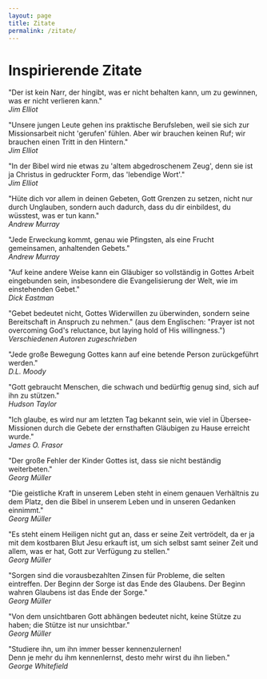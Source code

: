 ```yaml
---
layout: page
title: Zitate
permalink: /zitate/
---
```


# Inspirierende Zitate

"Der ist kein Narr, der hingibt, was er nicht behalten kann, um zu gewinnen, was er nicht verlieren kann."    
*Jim Elliot*

"Unsere jungen Leute gehen ins praktische Berufsleben, weil sie sich zur Missionsarbeit nicht 'gerufen' fühlen. Aber wir brauchen keinen Ruf; wir brauchen einen Tritt in den Hintern."  
*Jim Elliot*

"In der Bibel wird nie etwas zu 'altem abgedroschenem Zeug', denn sie ist ja Christus in gedruckter Form, das 'lebendige Wort'."  
*Jim Elliot*

"Hüte dich vor allem in deinen Gebeten, Gott Grenzen zu setzen, nicht nur durch Unglauben, sondern auch dadurch, dass du dir einbildest, du wüsstest, was er tun kann."  
*Andrew Murray*

"Jede Erweckung kommt, genau wie Pfingsten, als eine Frucht gemeinsamen, anhaltenden Gebets."  
*Andrew Murray*

"Auf keine andere Weise kann ein Gläubiger so vollständig in Gottes Arbeit eingebunden sein, insbesondere die Evangelisierung der Welt, wie im einstehenden Gebet."  
*Dick Eastman*

"Gebet bedeutet nicht, Gottes Widerwillen zu überwinden, sondern seine Bereitschaft in Anspruch zu nehmen." (aus dem Englischen: "Prayer ist not overcoming God's reluctance, but laying hold of His willingness.")  
*Verschiedenen Autoren zugeschrieben*

"Jede große Bewegung Gottes kann auf eine betende Person zurückgeführt werden."  
*D.L. Moody* 

"Gott gebraucht Menschen, die schwach und bedürftig genug sind, sich auf ihn zu stützen."  
*Hudson Taylor*

"Ich glaube, es wird nur am letzten Tag bekannt sein, wie viel in Übersee-Missionen durch die Gebete der ernsthaften Gläubigen zu Hause erreicht wurde."  
*James O. Frasor*

"Der große Fehler der Kinder Gottes ist, dass sie nicht beständig weiterbeten."  
*Georg Müller*

"Die geistliche Kraft in unserem Leben steht in einem genauen Verhältnis zu dem Platz, den die Bibel in unserem Leben und in unseren Gedanken einnimmt."  
*Georg Müller*

"Es steht einem Heiligen nicht gut an, dass er seine Zeit vertrödelt, da er ja mit dem kostbaren Blut Jesu erkauft ist, um sich selbst samt seiner Zeit und allem, was er hat, Gott zur Verfügung zu stellen."  
*Georg Müller*

"Sorgen sind die vorausbezahlten Zinsen für Probleme, die selten eintreffen. Der Beginn der Sorge ist das Ende des Glaubens. Der Beginn wahren Glaubens ist das Ende der Sorge."  
*Georg Müller*

"Von dem unsichtbaren Gott abhängen bedeutet nicht, keine Stütze zu haben; die Stütze ist nur unsichtbar."  
*Georg Müller*

"Studiere ihn, um ihn immer besser kennenzulernen!  
Denn je mehr du ihm kennenlernst, desto mehr wirst du ihn lieben."  
*George Whitefield*